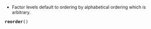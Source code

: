- Factor levels default to ordering by alphabetical ordering which is arbitrary.
<pre>
<b>reorder</b>()
</pre>
